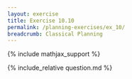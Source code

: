```yaml
---
layout: exercise
title: Exercise 10.10
permalink: /planning-exercises/ex_10/
breadcrumb: Classical Planning
---
```


{% include mathjax_support %}

<div><i class="arrow-up loader" data-chapter="planning-exercises" data-exercise="ex_10" data-rating="0"></i></div>
{% include_relative question.md %}
